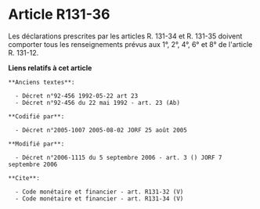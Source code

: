 # Article R131-36

Les déclarations prescrites par les articles R. 131-34 et R. 131-35 doivent comporter tous les renseignements prévus aux 1°,
2°, 4°, 6° et 8° de l'article R. 131-12.

**Liens relatifs à cet article**

	**Anciens textes**:

	  - Décret n°92-456 1992-05-22 art 23
	  - Décret n°92-456 du 22 mai 1992 - art. 23 (Ab)

	**Codifié par**:

	  - Décret n°2005-1007 2005-08-02 JORF 25 août 2005

	**Modifié par**:

	  - Décret n°2006-1115 du 5 septembre 2006 - art. 3 () JORF 7 septembre 2006

	**Cite**:

	  - Code monétaire et financier - art. R131-32 (V)
	  - Code monétaire et financier - art. R131-34 (V)
